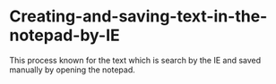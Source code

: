 # Creating-and-saving-text-in-the-notepad-by-IE
This process known for the text which is search by the IE and saved manually by opening the notepad.
